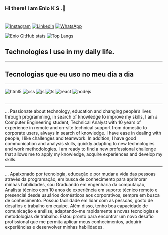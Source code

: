 ### Hi there! I am Enio K S .👋
#

[![Instagram](https://img.shields.io/badge/Instagram-E4405F?style=for-the-badge&logo=instagram&logoColor=white)](https://www.instagram.com/enio.kaique/)
[![Linkedin](https://img.shields.io/badge/LinkedIn-0077B5?style=for-the-badge&logo=linkedin&logoColor=white)](https://www.linkedin.com/in/enio-meyer/)
[![WhatsApp](https://img.shields.io/badge/WhatsApp-25D366?style=for-the-badge&logo=whatsapp&logoColor=white)](https://wa.link/04aul2)

![Enio GitHub stats](https://github-readme-stats.vercel.app/api?username=E-KMeyer&show_icons=true&theme=dark#gh-dark-mode-only) ![Top Langs](https://github-readme-stats.vercel.app/api/top-langs/?username=E-KMeyer&hide_progress=true&theme=dark#gh-dark-mode-only)

## Technologies I use in my daily life.
---
## Tecnologias que eu uso no meu dia a dia
---

<div style="display: inline_block">
  <img align="center" alt="html5" src="https://img.shields.io/badge/HTML5-E34F26?style=for-the-badge&logo=html5&logoColor=white" />
  <img align="center" alt="css" src="https://img.shields.io/badge/CSS3-1572B6?style=for-the-badge&logo=css3&logoColor=white" />
  <img align="center" alt="js" src="https://img.shields.io/badge/JavaScript-F7DF1E?style=for-the-badge&logo=javascript&logoColor=black" />
  <img align="center" alt="ts" src="https://img.shields.io/badge/TypeScript-007ACC?style=for-the-badge&logo=typescript&logoColor=white" />
  <img align="center" alt="react" src="https://img.shields.io/badge/React-20232A?style=for-the-badge&logo=react&logoColor=61DAFB" />
  <img align="center" alt="nodejs" src="https://img.shields.io/badge/Node.js-43853D?style=for-the-badge&logo=node.js&logoColor=white" />
</div><br/>
<hr>
... Passionate about technology, education and changing people’s lives through programming, in search of knowledge to improve my skills, I am a Computer Engineering student, Technical Analyst with 10 years of experience in remote and on-site technical support from domestic to corporate users, always in search of knowledge. I have ease in dealing with people, I like challenges and teamwork. In addition, I have good communication and analysis skills, quickly adapting to new technologies and work methodologies. I am ready to find a new professional challenge that allows me to apply my knowledge, acquire experiences and develop my skills.
<hr>
...   Apaixonado por tecnologia, educação e por mudar a vida das pessoas através da programação, em busca de conhecimento para aprimorar minhas habilidades, sou Graduando em engenharia da computação, Analista técnico com 10 anos de experiência em suporte técnico remoto e presencial desde usuários domésticos aos corporativos, sempre em busca de conhecimento. Possuo facilidade em lidar com as pessoas, gosto de desafios e trabalho em equipe. Além disso, tenho boa capacidade de comunicação e análise, adaptando-me rapidamente a novas tecnologias e metodologias de trabalho. Estou pronto para encontrar um novo desafio profissional que me permita aplicar meus conhecimentos, adquirir experiências e desenvolver minhas habilidades.
